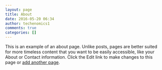 ```yaml
---
layout: page
title: About
date: 2016-05-20 06:34
author: techenomics1
comments: true
categories: []
---
```

This is an example of an about page. Unlike posts, pages are better suited for more timeless content that you want to be easily accessible, like your About or Contact information. Click the Edit link to make changes to this page or <a href="https://wordpress.com/page">add another page</a>.
